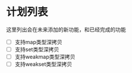 # 计划列表
这里列出会在未来添加的新功能，和已经完成的功能

- [ ] 支持map类型深拷贝
- [ ] 支持set类型深拷贝
- [ ] 支持weakmap类型深拷贝
- [ ] 支持weakset类型深拷贝
